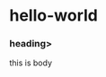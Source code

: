 # hello-world
<html>
  <head> <title> idk </title> </head>
  <h3> heading> </h3>
  <body> this is body </body>
</html>

